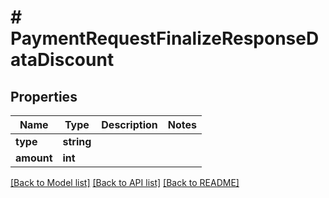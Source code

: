 # # PaymentRequestFinalizeResponseDataDiscount

## Properties

Name | Type | Description | Notes
------------ | ------------- | ------------- | -------------
**type** | **string** |  |
**amount** | **int** |  |

[[Back to Model list]](../../README.md#models) [[Back to API list]](../../README.md#endpoints) [[Back to README]](../../README.md)
